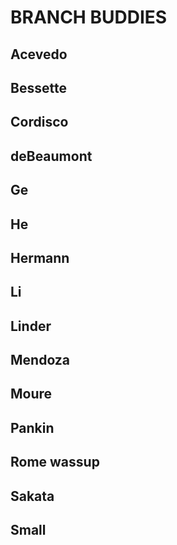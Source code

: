 # BRANCH BUDDIES

## Acevedo

## Bessette

## Cordisco

## deBeaumont

## Ge

## He

## Hermann

## Li

## Linder

## Mendoza

## Moure

## Pankin

## Rome wassup

## Sakata

## Small
